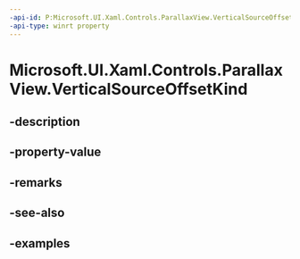```yaml
---
-api-id: P:Microsoft.UI.Xaml.Controls.ParallaxView.VerticalSourceOffsetKind
-api-type: winrt property
---
```


<!-- Property syntax.
public ParallaxSourceOffsetKind VerticalSourceOffsetKind { get;  set; }
-->

# Microsoft.UI.Xaml.Controls.ParallaxView.VerticalSourceOffsetKind

## -description

## -property-value

## -remarks

## -see-also

## -examples

